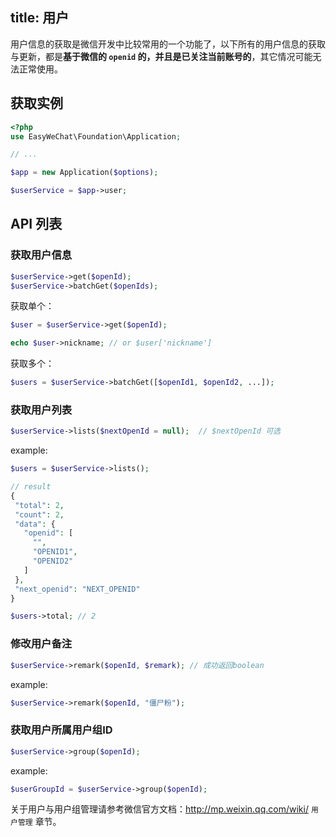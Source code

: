 title: 用户
---

用户信息的获取是微信开发中比较常用的一个功能了，以下所有的用户信息的获取与更新，都是**基于微信的 `openid` 的，并且是已关注当前账号的**，其它情况可能无法正常使用。

## 获取实例

```php
<?php
use EasyWeChat\Foundation\Application;

// ...

$app = new Application($options);

$userService = $app->user;
```

## API 列表

### 获取用户信息

```php
$userService->get($openId);
$userService->batchGet($openIds);
```

获取单个：

```php
$user = $userService->get($openId);

echo $user->nickname; // or $user['nickname']
```

获取多个：

```php
$users = $userService->batchGet([$openId1, $openId2, ...]);
```

### 获取用户列表

```php
$userService->lists($nextOpenId = null);  // $nextOpenId 可选
```

 example:

 ```php
 $users = $userService->lists();

 // result
 {
  "total": 2,
  "count": 2,
  "data": {
    "openid": [
      "",
      "OPENID1",
      "OPENID2"
    ]
  },
  "next_openid": "NEXT_OPENID"
}

$users->total; // 2
 ```

### 修改用户备注

```php
$userService->remark($openId, $remark); // 成功返回boolean
```

example:

```php
$userService->remark($openId, "僵尸粉");
```

### 获取用户所属用户组ID

```php
$userService->group($openId);
```

example:

```php
$userGroupId = $userService->group($openId);
```

关于用户与用户组管理请参考微信官方文档：http://mp.weixin.qq.com/wiki/ `用户管理` 章节。